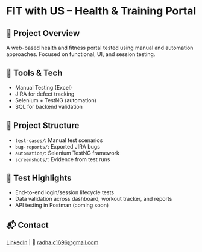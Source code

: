 # FIT with US – Health & Training Portal

## 📌 Project Overview
A web-based health and fitness portal tested using manual and automation approaches. Focused on functional, UI, and session testing.

## 🔧 Tools & Tech
- Manual Testing (Excel)
- JIRA for defect tracking
- Selenium + TestNG (automation)
- SQL for backend validation

## 📁 Project Structure
- `test-cases/`: Manual test scenarios
- `bug-reports/`: Exported JIRA bugs
- `automation/`: Selenium TestNG framework
- `screenshots/`: Evidence from test runs

## 📌 Test Highlights
- End-to-end login/session lifecycle tests
- Data validation across dashboard, workout tracker, and reports
- API testing in Postman (coming soon)

## 📬 Contact
[LinkedIn](https://linkedin.com/in/radha-c-244126289) | 📧 radha.c1696@gmail.com

